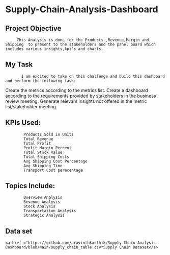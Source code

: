 # Supply-Chain-Analysis-Dashboard
## Project Objective
         This Analysis is done for the Products ,Revenue,Margin and Shipping  to present to the stakeholders and the panel board which includes various insights,kpi's and charts.
## My Task
           I am excited to take on this challenge and build this dashboard and perform the following task:

   Create the metrics according to the metrics list.
   Create a dashboard according to the requirements provided by stakeholders in the business review meeting.
   Generate relevant insights not offered in the metric list/stakeholder meeting.
## KPIs Used:
            Products Sold in Units
            Total Revenue
            Total Profit
            Profit Margin Percent 
            Total Stock Value 
            Total Shipping Costs 
            Avg Shipping Cost Percentage
            Avg Shipping Time
            Transport Cost perecentage
## Topics Include:
            Overview Analysis
            Revenue Analysis
            Stock Analysis
            Transportation Analysis
            Strategic Analysis
## Data set 
    <a href ="https://github.com/aravinthkarthik/Supply-Chain-Analysis-Dashboard/blob/main/supply_chain_table.csv"Supply Chain Dataset</a>
